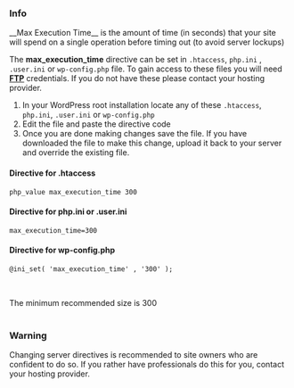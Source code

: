 <div class="thz-notification thz-notification-blue thz-align-left">
	<h3 class="thz-notification-title">Info</h3>
	<div markdown="1">__Max Execution Time__ is the amount of time (in seconds) that your site will spend on a single operation before timing out (to avoid server lockups)</div>
</div>


The __max_execution_time__ directive can be set in `.htaccess`, `php.ini` , `.user.ini` or `wp-config.php` file. To gain access to these files you will need __[FTP](http://en.wikipedia.org/wiki/File_Transfer_Protocol)__ credentials. If you do not have these please contact your hosting provider.

1. In your WordPress root installation locate any of these `.htaccess`, `php.ini`, `.user.ini` or `wp-config.php`
2. Edit the file and paste the directive code
3. Once you are done making changes save the file. If you have downloaded the file to make this change, upload it back to your server and override the existing file.


#### Directive for .htaccess
```
php_value max_execution_time 300
```
	
#### Directive for php.ini or .user.ini
```
max_execution_time=300
```

#### Directive for wp-config.php
```
@ini_set( 'max_execution_time' , '300' );
```
&nbsp;
<div class="thz-notification thz-notification-blue thz-align-left">
	<div markdown="1">The minimum recommended size is 300</div>
</div>	
&nbsp;
<div class="thz-notification thz-notification-yellow thz-align-left">
	<h3 class="thz-notification-title">Warning</h3>
	<div>Changing server directives is recommended to site owners who are confident to do so. If you rather have professionals do this for you, contact your hosting provider.
	</div>
</div>